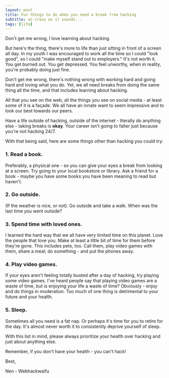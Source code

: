 ```yaml
---
layout: post
title: Fun things to do when you need a break from hacking
subtitle: as crazy as it sounds...
tags: [life]
---
```




Don't get me wrong, I love learning about hacking. 

But here's the thing, there's more to life than just sitting in front of a screen all day. In my youth I was encouraged to work all the time so I could "look good", so I could "make myself stand out to employers." It's not worth it. You get burned out. You get depressed. You feel unworthy, when in reality, you're probably doing just fine.

Don't get me wrong, there's nothing wrong with working hard and going hard and loving what you do. Yet, we all need breaks from doing the same thing all the time, and that includes learning about hacking. 

All that you see on the web, all the things you see on social media - at least some of it is a façade. We all have an innate want to seem impressive and to look our best towards our peers. 

Have a life outside of hacking, outside of the internet - literally do anything else - taking breaks is **okay**. Your career isn't going to falter just because you're not hacking 24/7. 

With that being said, here are some things other than hacking you could try:

### 1. Read a book.
Preferably, a physical one - so you can give your eyes a break from looking at a screen. Try going to your local bookstore or library. Ask a friend for a book - maybe you have some books you have been meaning to read but haven't.

### 2. Go outside.
(If the weather is nice, or not). Go outside and take a walk. When was the last time you went outside?

### 3. Spend time with loved ones.
I learned the hard way that we all have very limited time on this planet. Love the people that love you. Make at least a little bit of time for them before they're gone. This includes pets, too. Call them, play video games with them, share a meal; do something - and put the phones away. 

### 4. Play video games.
If your eyes aren't feeling totally busted after a day of hacking, try playing some video games. I've heard people say that playing video games are a waste of time, but is enjoying your life a waste of time? Obviously - enjoy and do things in moderation. Too much of one thing is detrimental to your future and your health. 

### 5. Sleep.
Sometimes all you need is a fat nap. Or perhaps it's time for you to retire for the day. It's almost never worth it to consistently deprive yourself of sleep.

With this list in mind, please always prioritize your health over hacking and just about anything else. 

Remember, if you don't have your health - you can't hack!

Best,

Nen - Webhackwaifu



